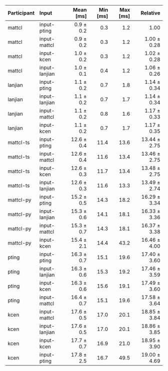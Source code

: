 | Participant | Input | Mean [ms] | Min [ms] | Max [ms] | Relative |
|:---|:---|---:|---:|---:|---:|
| mattcl | input-pting | 0.9 ± 0.2 | 0.3 | 1.2 | 1.00 |
| mattcl | input-mattcl | 0.9 ± 0.2 | 0.3 | 1.2 | 1.00 ± 0.28 |
| mattcl | input-kcen | 1.0 ± 0.2 | 0.3 | 1.2 | 1.02 ± 0.28 |
| mattcl | input-lanjian | 1.0 ± 0.1 | 0.4 | 1.2 | 1.06 ± 0.26 |
| lanjian | input-pting | 1.1 ± 0.2 | 0.7 | 1.8 | 1.14 ± 0.34 |
| lanjian | input-lanjian | 1.1 ± 0.2 | 0.7 | 1.7 | 1.14 ± 0.34 |
| lanjian | input-mattcl | 1.1 ± 0.2 | 0.8 | 1.6 | 1.17 ± 0.33 |
| lanjian | input-kcen | 1.1 ± 0.2 | 0.7 | 1.7 | 1.17 ± 0.35 |
| mattcl-ts | input-pting | 12.6 ± 0.4 | 11.4 | 13.6 | 13.44 ± 2.75 |
| mattcl-ts | input-mattcl | 12.6 ± 0.4 | 11.6 | 13.4 | 13.46 ± 2.75 |
| mattcl-ts | input-kcen | 12.6 ± 0.3 | 11.7 | 13.4 | 13.48 ± 2.75 |
| mattcl-ts | input-lanjian | 12.6 ± 0.3 | 11.6 | 13.3 | 13.49 ± 2.74 |
| mattcl-py | input-pting | 15.2 ± 0.5 | 14.3 | 18.2 | 16.29 ± 3.34 |
| mattcl-py | input-lanjian | 15.3 ± 0.6 | 14.1 | 18.1 | 16.33 ± 3.36 |
| mattcl-py | input-mattcl | 15.3 ± 0.7 | 14.3 | 18.1 | 16.37 ± 3.38 |
| mattcl-py | input-kcen | 15.4 ± 2.1 | 14.4 | 43.2 | 16.46 ± 4.00 |
| pting | input-pting | 16.3 ± 0.7 | 15.1 | 19.6 | 17.40 ± 3.60 |
| pting | input-lanjian | 16.3 ± 0.6 | 15.3 | 19.2 | 17.46 ± 3.59 |
| pting | input-kcen | 16.3 ± 0.6 | 15.6 | 19.1 | 17.49 ± 3.60 |
| pting | input-mattcl | 16.4 ± 0.7 | 15.1 | 19.6 | 17.58 ± 3.64 |
| kcen | input-mattcl | 17.6 ± 0.5 | 17.0 | 20.1 | 18.85 ± 3.84 |
| kcen | input-lanjian | 17.6 ± 0.5 | 17.0 | 20.1 | 18.86 ± 3.85 |
| kcen | input-kcen | 17.7 ± 0.7 | 16.9 | 21.0 | 18.95 ± 3.90 |
| kcen | input-pting | 17.8 ± 2.5 | 16.7 | 49.5 | 19.00 ± 4.69 |
